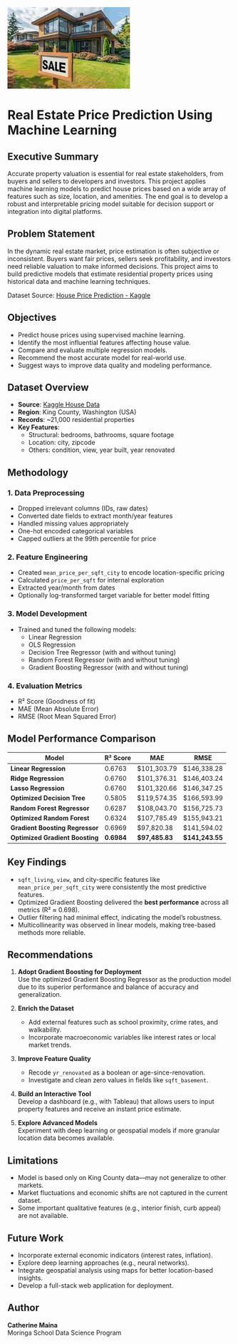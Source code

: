 ![Dashboard Preview](Images/images.jpeg)
# Real Estate Price Prediction Using Machine Learning

## Executive Summary  
Accurate property valuation is essential for real estate stakeholders, from buyers and sellers to developers and investors. This project applies machine learning models to predict house prices based on a wide array of features such as size, location, and amenities. The end goal is to develop a robust and interpretable pricing model suitable for decision support or integration into digital platforms.


## Problem Statement  
In the dynamic real estate market, price estimation is often subjective or inconsistent. Buyers want fair prices, sellers seek profitability, and investors need reliable valuation to make informed decisions. This project aims to build predictive models that estimate residential property prices using historical data and machine learning techniques.

Dataset Source: [House Price Prediction - Kaggle](https://www.kaggle.com/datasets/shree1992/housedata)


## Objectives  
- Predict house prices using supervised machine learning.
- Identify the most influential features affecting house value.
- Compare and evaluate multiple regression models.
- Recommend the most accurate model for real-world use.
- Suggest ways to improve data quality and modeling performance.


## Dataset Overview  
- **Source**: [Kaggle House Data](https://www.kaggle.com/datasets/shree1992/housedata)  
- **Region**: King County, Washington (USA)  
- **Records**: ~21,000 residential properties  
- **Key Features**:  
  - Structural: bedrooms, bathrooms, square footage  
  - Location: city, zipcode  
  - Others: condition, view, year built, year renovated  


## Methodology  

### 1. Data Preprocessing  
- Dropped irrelevant columns (IDs, raw dates)
- Converted date fields to extract month/year features
- Handled missing values appropriately
- One-hot encoded categorical variables
- Capped outliers at the 99th percentile for price

### 2. Feature Engineering  
- Created `mean_price_per_sqft_city` to encode location-specific pricing
- Calculated `price_per_sqft` for internal exploration
- Extracted year/month from dates
- Optionally log-transformed target variable for better model fitting

### 3. Model Development  
- Trained and tuned the following models:
  - Linear Regression
  - OLS Regression
  - Decision Tree Regressor (with and without tuning)
  - Random Forest Regressor (with and without tuning)
  - Gradient Boosting Regressor (with and without tuning)

### 4. Evaluation Metrics  
- R² Score (Goodness of fit)
- MAE (Mean Absolute Error)
- RMSE (Root Mean Squared Error)


## Model Performance Comparison

| Model                           | R² Score   | MAE             | RMSE             |
| ------------------------------- | ---------- | --------------- | ---------------- |
| **Linear Regression**           | 0.6763     | $101,303.79     | $146,338.28      |
| **Ridge Regression**            | 0.6760     | $101,376.31     | $146,403.24      |
| **Lasso Regression**            | 0.6760    | $101,320.66     | $146,347.25     |
| **Optimized Decision Tree**     | 0.5805     | $119,574.35     | $166,593.99      |
| **Random Forest Regressor**     | 0.6287     | $108,043.70     | $156,725.73      |
| **Optimized Random Forest**     | 0.6324     | $107,785.49     | $155,943.21      |
| **Gradient Boosting Regressor** | 0.6969     | $97,820.38      | $141,594.02      |
| **Optimized Gradient Boosting**| **0.6984** | **$97,485.83**   | **$141,243.55**  |


## Key Findings  

- `sqft_living`, `view`, and city-specific features like `mean_price_per_sqft_city` were consistently the most predictive features.
- Optimized Gradient Boosting delivered the **best performance** across all metrics (R² ≈ 0.698).
- Outlier filtering had minimal effect, indicating the model’s robustness.
- Multicollinearity was observed in linear models, making tree-based methods more reliable.


## Recommendations  

1. **Adopt Gradient Boosting for Deployment**  
   Use the optimized Gradient Boosting Regressor as the production model due to its superior performance and balance of accuracy and generalization.

2. **Enrich the Dataset**  
   - Add external features such as school proximity, crime rates, and walkability.
   - Incorporate macroeconomic variables like interest rates or local market trends.

3. **Improve Feature Quality**  
   - Recode `yr_renovated` as a boolean or age-since-renovation.
   - Investigate and clean zero values in fields like `sqft_basement`.

4. **Build an Interactive Tool**  
   Develop a dashboard (e.g., with Tableau) that allows users to input property features and receive an instant price estimate.

5. **Explore Advanced Models**  
   Experiment with deep learning or geospatial models if more granular location data becomes available.


## Limitations  
- Model is based only on King County data—may not generalize to other markets.
- Market fluctuations and economic shifts are not captured in the current dataset.
- Some important qualitative features (e.g., interior finish, curb appeal) are not available.

## Future Work  
- Incorporate external economic indicators (interest rates, inflation).  
- Explore deep learning approaches (e.g., neural networks).  
- Integrate geospatial analysis using maps for better location-based insights.  
- Develop a full-stack web application for deployment.


## Author  
**Catherine Maina**  
Moringa School Data Science Program 
